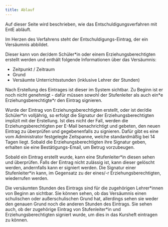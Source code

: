 ```yaml
---
title: Ablauf
---
```


Auf dieser Seite wird beschrieben, wie das Entschuldigungsverfahren mit EntE abläuft.

Im Herzen des Verfahrens steht der Entschuldigungs-Eintrag, der ein Versäumnis abbildet.

Dieser kann von der/dem Schüler\*in oder einem Erziehungsberechtigten erstellt werden und enthält folgende Informationen über das Versäumnis:

- Zeitpunkt / Zeitraum
- Grund
- Versäumte Unterrichtsstunden (inklusive Lehrer der Stunden)

Nach Erstellung des Eintrages ist dieser im System sichtbar.
Zu Beginn ist er noch nicht genehmigt - dafür müssen sowohl der Stufenleiter als auch ein\*e Erziehungsberechtigte\*r den Eintrag signieren.

Wurde der Eintrag von Erziehungsberechtigten erstellt, oder ist der/die Schüler\*in volljährig, so erfolgt die Signatur der Erziehungsberechtigten implizit mit der Erstellung.
Ist dies nicht der Fall, werden die Erziehungsberechtigten per E-Mail benachrichtigt und gebeten, den neuen Eintrag zu überprüfen und gegebenenfalls zu signieren.
Dafür gibt es eine vom Administrator festgelegte Zeitspanne, welche standardmäßig bei 14 Tagen liegt.
Sobald die Erziehungsberechtigten ihre Signatur geben, erhalten sie eine Bestätigungs-Email, um Betrug vorzubeugen.

Sobald ein Eintrag erstellt wurde, kann eine Stufenleiter\*in diesen sehen und überprüfen.
Falls der Eintrag nicht zulässig ist, kann dieser gelöscht werden, andernfalls kann er signiert werden.
Die Signatur einer Stufenleiter\*in kann, im Gegensatz zu der eines/-r Erziehungsberechtigten, wiederrufen werden.

Die versäumten Stunden des Eintrags sind für die zugehörigen Lehrer\*innen von Beginn an sichtbar.
Sie können sehen, ob das Versäumnis einen schulischen oder außerschulischen Grund hat, allerdings sehen sie weder den genauen Grund noch die anderen Stunden des Eintrags.
Sie sehen auch, ob der zugehörige Eintrag von Stufenleiter\*in und Erziehungsberechtigten signiert wurde, um dies in das Kursheft eintragen zu können.
